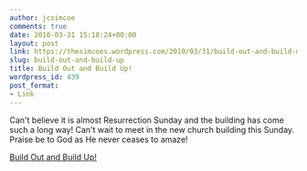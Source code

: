 ```yaml
---
author: jcsimcoe
comments: true
date: 2010-03-31 15:18:24+00:00
layout: post
link: https://thesimcoes.wordpress.com/2010/03/31/build-out-and-build-up/
slug: build-out-and-build-up
title: Build Out and Build Up!
wordpress_id: 439
post_format:
- Link
---
```


Can't believe it is almost Resurrection Sunday and the building has come such a long way! Can't wait to meet in the new church building this Sunday. Praise be to God as He never ceases to amaze!

[Build Out and Build Up!](http://www.atheycreek.blogspot.com/)
